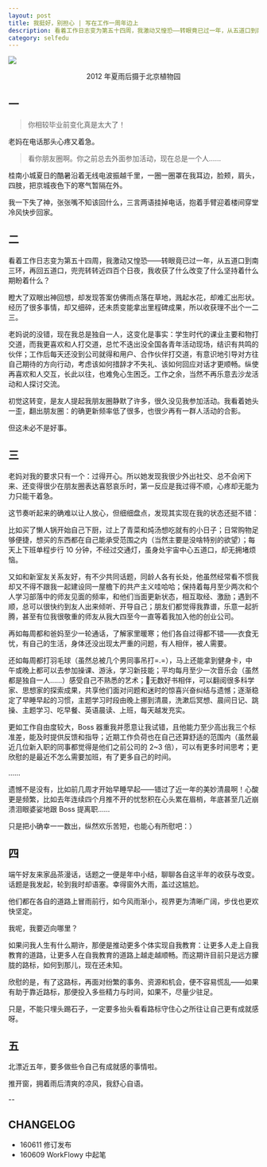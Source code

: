 ```yaml
---
layout: post
title: 我挺好，别担心 | 写在工作一周年边上
description: 看着工作日志变为第五十四周，我激动又惶恐——转眼竟已过一年，从五道口到南三环，再回五道口，兜兜转转近四百个日夜，我收获了什么改变了什么坚持着什么期盼着什么？
category: selfedu
---
```



![](http://openmindclub.qiniudn.com/ishanshan/blog/SE160611.JPG)
<center>2012 年夏雨后摄于北京植物园</center> 


## 一

>你相较毕业前变化真是太大了！

老妈在电话那头心疼又着急。

>看你朋友圈啊。你之前总去外面参加活动，现在总是一个人……

桂南小城夏日的酷暑沿着无线电波振越千里，一圈一圈罩在我耳边，脸颊，肩头，四肢，把京城夜色下的寒气暂隔在外。

我一下失了神，张张嘴不知该回什么，三言两语挂掉电话，抱着手臂迎着楼间穿堂冷风快步回家。


## 二

看着工作日志变为第五十四周，我激动又惶恐——转眼竟已过一年，从五道口到南三环，再回五道口，兜兜转转近四百个日夜，我收获了什么改变了什么坚持着什么期盼着什么？

瞪大了双眼出神回想，却发现答案仿佛雨点落在草地，溅起水花，却难汇出形状。经历了很多事情，却又细碎，还未质变能拿出里程碑成果，所以收获理不出个一二三。

老妈说的没错，现在我总是独自一人，这变化是事实：学生时代的课业主要和物打交道，而我更喜欢和人打交道，总忙不迭出没全国各青年活动现场，结识有共鸣的伙伴；工作后每天还没到公司就得和用户、合作伙伴打交道，有意识地引导对方往自己期待的方向行动，考虑该如何措辞才不失礼、该如何回应对话才更顺畅。纵使再喜欢和人交互，长此以往，也难免心生困乏。工作之余，当然不再乐意去沙龙活动和人探讨交流。

初觉这转变，是友人提起我朋友圈静默了许多，很久没见我参加活动。我看着她头一歪，翻出朋友圈：的确更新频率低了很多，也很少再有一群人活动的合影。

但这未必不是好事。



## 三

老妈对我的要求只有一个：过得开心。所以她发现我很少外出社交、总不会闲下来、还变得很少在朋友圈表达喜怒哀乐时，第一反应是我过得不顺，心疼却无能为力只能干着急。

这节奏听起来的确难以让人放心，但细细盘点，发现其实现在我的状态还挺不错：

比如买了懒人锅开始自己下厨，过上了青菜和炖汤想吃就有的小日子；日常购物足够便捷，想买的东西都在自己能承受范围之内（当然主要是没啥特别的欲望）；每天上下班单程步行 10 分钟，不经过交通灯，虽身处宇宙中心五道口，却无拥堵烦恼。

又如和新室友关系友好，有不少共同话题，同龄人各有长处，他虽然经常看不惯我却又不得不跟我一起建设同一屋檐下的共产主义哇哈哈；保持着每月至少两次和个人学习部落中的师友见面的频率，和他们当面更新状态，相互取经、激励；遇到不顺，总可以很快约到友人出来倾听、开导自己；朋友们都觉得我靠谱，乐意一起折腾，甚至有位我很敬重的师友从我大四至今一直等着我加入他的创业公司。

再如每周都和爸妈至少一轮通话，了解家里暖寒；他们各自过得都不错——衣食无忧，有自己的生活，身体还没出现太严重的问题，有人相伴，被人需要。

还如每周都打羽毛球（虽然总被几个男同事吊打=.=），马上还能拿到健身卡，中午或晚上都可以去参加操课、游泳，学习新技能；平均每月至少一次音乐会（虽然都是独自一人……）感受自己不熟悉的艺术；无数好书相伴，可以翻阅很多科学家、思想家的探索成果，共享他们面对问题和迷时的惊喜兴奋纠结与遗憾；逐渐稳定了早睡早起的习惯，主题学习时段由晚上挪到清晨，洗漱后冥想、晨间日记、跳操、主题学习、吃早餐、英语晨读、上班，每天越发充实。


更如工作自由度较大，Boss 器重我并愿意让我试错，且他能力至少高出我三个标准差，能及时提供反馈和指导；近期工作负荷也在自己还算舒适的范围内（虽然最近几位新入职的同事都觉得是他们之前公司的 2~3 倍），可以有更多时间思考；更欣慰的是最近不怎么需要加班，有了更多自己的时间。

……


遗憾不是没有，比如前几周才开始早睡早起——错过了近一年的美妙清晨啊！心酸更是频繁，比如去年连续四个月推不开的忧愁积在心头累在眉梢，年底甚至几近崩溃泪眼婆娑地跟 Boss 提离职……


只是把小确幸一一数出，纵然欢乐苦短，也能心有所慰吧：）




## 四


端午好友来家品茶漫话，话题之一便是年中小结，聊聊各自这半年的收获与改变。话题是我发起，轮到我时却语塞。幸得窗外大雨，盖过这尴尬。

他们都在各自的道路上冒雨前行，如今风雨渐小，视界更为清晰广阔，步伐也更欢快坚定。

我呢，我要迈向哪里？

如果问我人生有什么期许，那便是推动更多个体实现自我教育：让更多人走上自我教育的道路，让更多人在自我教育的道路上越走越顺畅。而这期许目前只是远方朦胧的路标，如何到那儿，现在还未知。

欣慰的是，有了这路标，再面对纷繁的事务、资源和机会，便不容易慌乱——如果有助于靠近路标，那便投入多些精力与时间，如果不，尽量少驻足。

只是，不能只埋头踢石子，一定要多抬头看看路标守住心之所往让自己更有成就感呀。





## 五



北漂近五年，要多做些令自己有成就感的事情啦。

推开窗，拥着雨后清爽的凉风，我舒心自语。


--

## CHANGELOG 

- 160611 修订发布
- 160609 WorkFlowy 中起笔

